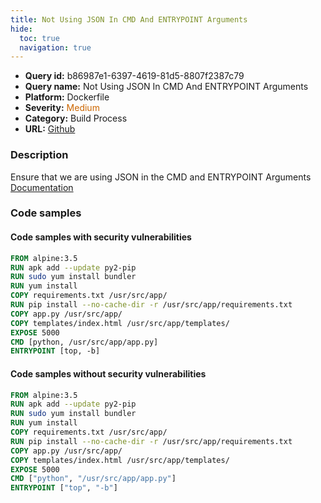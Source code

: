 ```yaml
---
title: Not Using JSON In CMD And ENTRYPOINT Arguments
hide:
  toc: true
  navigation: true
---
```


<style>
  .highlight .hll {
    background-color: #ff171742;
  }
  .md-content {
    max-width: 1100px;
    margin: 0 auto;
  }
</style>

-   **Query id:** b86987e1-6397-4619-81d5-8807f2387c79
-   **Query name:** Not Using JSON In CMD And ENTRYPOINT Arguments
-   **Platform:** Dockerfile
-   **Severity:** <span style="color:#C60">Medium</span>
-   **Category:** Build Process
-   **URL:** [Github](https://github.com/Checkmarx/kics/tree/master/assets/queries/dockerfile/not_using_json_in_cmd_and_entrypoint_arguments)

### Description
Ensure that we are using JSON in the CMD and ENTRYPOINT Arguments<br>
[Documentation](https://docs.docker.com/engine/reference/builder/#entrypoint)

### Code samples
#### Code samples with security vulnerabilities
```dockerfile title="Postitive test num. 1 - dockerfile file" hl_lines="10 11"
FROM alpine:3.5
RUN apk add --update py2-pip
RUN sudo yum install bundler
RUN yum install
COPY requirements.txt /usr/src/app/
RUN pip install --no-cache-dir -r /usr/src/app/requirements.txt
COPY app.py /usr/src/app/
COPY templates/index.html /usr/src/app/templates/
EXPOSE 5000
CMD [python, /usr/src/app/app.py] 
ENTRYPOINT [top, -b]
```


#### Code samples without security vulnerabilities
```dockerfile title="Negative test num. 1 - dockerfile file"
FROM alpine:3.5
RUN apk add --update py2-pip
RUN sudo yum install bundler
RUN yum install
COPY requirements.txt /usr/src/app/
RUN pip install --no-cache-dir -r /usr/src/app/requirements.txt
COPY app.py /usr/src/app/
COPY templates/index.html /usr/src/app/templates/
EXPOSE 5000
CMD ["python", "/usr/src/app/app.py"] 
ENTRYPOINT ["top", "-b"]
```
